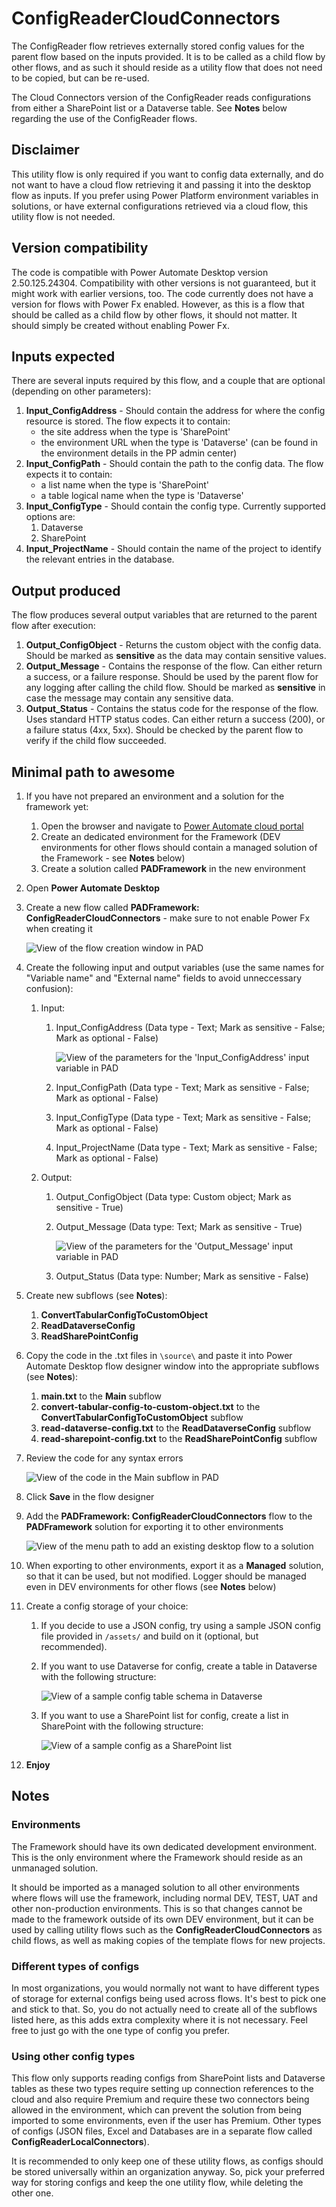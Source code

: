 # ConfigReaderCloudConnectors

The ConfigReader flow retrieves externally stored config values for the parent flow based on the inputs provided.
It is to be called as a child flow by other flows, and as such it should reside as a utility flow that does not need to be copied, but can be re-used.

The Cloud Connectors version of the ConfigReader reads configurations from either a SharePoint list or a Dataverse table. See **Notes** below regarding the use of the ConfigReader flows.

## Disclaimer
This utility flow is only required if you want to config data externally, and do not want to have a cloud flow retrieving it and passing it into the desktop flow as inputs. If you prefer using Power Platform environment variables in solutions, or have external configurations retrieved via a cloud flow, this utility flow is not needed.

## Version compatibility

The code is compatible with Power Automate Desktop version 2.50.125.24304. Compatibility with other versions is not guaranteed, but it might work with earlier versions, too.
The code currently does not have a version for flows with Power Fx enabled. However, as this is a flow that should be called as a child flow by other flows, it should not matter. It should simply be created without enabling Power Fx.

## Inputs expected

There are several inputs required by this flow, and a couple that are optional (depending on other parameters):

1. **Input_ConfigAddress** - Should contain the address for where the config resource is stored. The flow expects it to contain:
    - the site address when the type is 'SharePoint'
    - the environment URL when the type is 'Dataverse' (can be found in the environment details in the PP admin center)
1. **Input_ConfigPath** - Should contain the path to the config data. The flow expects it to contain:
    - a list name when the type is 'SharePoint' 
    - a table logical name when the type is 'Dataverse'
1. **Input_ConfigType** - Should contain the config type. Currently supported options are:
    1. Dataverse
    1. SharePoint
1. **Input_ProjectName** - Should contain the name of the project to identify the relevant entries in the database. 

## Output produced

The flow produces several output variables that are returned to the parent flow after execution:

1. **Output_ConfigObject** - Returns the custom object with the config data. Should be marked as **sensitive** as the data may contain sensitive values.
1. **Output_Message** - Contains the response of the flow. Can either return a success, or a failure response. Should be used by the parent flow for any logging after calling the child flow. Should be marked as **sensitive** in case the message may contain any sensitive data.
1. **Output_Status** - Contains the status code for the response of the flow. Uses standard HTTP status codes. Can either return a success (200), or a failure status (4xx, 5xx). Should be checked by the parent flow to verify if the child flow succeeded.

## Minimal path to awesome

1. If you have not prepared an environment and a solution for the framework yet:
    1. Open the browser and navigate to [Power Automate cloud portal](https://make.powerautomate.com/)
    1. Create an dedicated environment for the Framework (DEV environments for other flows should contain a managed solution of the Framework - see **Notes** below)
    1. Create a solution called **PADFramework** in the new environment
1. Open **Power Automate Desktop**
1. Create a new flow called **PADFramework: ConfigReaderCloudConnectors** - make sure to not enable Power Fx when creating it

    ![View of the flow creation window in PAD](./assets/creating-the-flow.png)

1. Create the following input and output variables (use the same names for "Variable name" and "External name" fields to avoid unneccessary confusion):
    1. Input:
        1. Input_ConfigAddress (Data type - Text; Mark as sensitive - False; Mark as optional - False)

            ![View of the parameters for the 'Input_ConfigAddress' input variable in PAD](./assets/input-config-address-variable-parameters.png)

        1. Input_ConfigPath (Data type - Text; Mark as sensitive - False; Mark as optional - False)
        1. Input_ConfigType (Data type - Text; Mark as sensitive - False; Mark as optional - False)
        1. Input_ProjectName (Data type - Text; Mark as sensitive - False; Mark as optional - False)
    1. Output:
        1. Output_ConfigObject (Data type: Custom object; Mark as sensitive - True)
        1. Output_Message (Data type: Text; Mark as sensitive - True)

            ![View of the parameters for the 'Output_Message' input variable in PAD](./assets/output-message-variable-parameters.png)

        1. Output_Status (Data type: Number; Mark as sensitive - False)

1. Create new subflows (see **Notes**): 
    1. **ConvertTabularConfigToCustomObject** 
    1. **ReadDataverseConfig**
    1. **ReadSharePointConfig**
1. Copy the code in the .txt files in `\source\` and paste it into Power Automate Desktop flow designer window into the appropriate subflows (see **Notes**):
    1. **main.txt** to the **Main** subflow
    1. **convert-tabular-config-to-custom-object.txt** to the **ConvertTabularConfigToCustomObject** subflow
    1. **read-dataverse-config.txt** to the **ReadDataverseConfig** subflow
    1. **read-sharepoint-config.txt** to the **ReadSharePointConfig** subflow
1. Review the code for any syntax errors

    ![View of the code in the Main subflow in PAD](./assets/main-subflow-example.png)

1. Click **Save** in the flow designer
1. Add the **PADFramework: ConfigReaderCloudConnectors** flow to the **PADFramework** solution for exporting it to other environments

    ![View of the menu path to add an existing desktop flow to a solution](./assets/adding-existing-desktop-flow-to-solution.png)

1. When exporting to other environments, export it as a **Managed** solution, so that it can be used, but not modified. Logger should be managed even in DEV environments for other flows (see **Notes** below)
1. Create a config storage of your choice:
    1. If you decide to use a JSON config, try using a sample JSON config file provided in `/assets/` and build on it (optional, but recommended).
    1. If you want to use Dataverse for config, create a table in Dataverse with the following structure:
        
        ![View of a sample config table schema in Dataverse](./assets/dataverse-config-table-schema-example.png)

    1. If you want to use a SharePoint list for config, create a list in SharePoint with the following structure:

        ![View of a sample config as a SharePoint list](./assets/sharepoint-config-table-schema-example.png)

1. **Enjoy**

## Notes

### Environments

The Framework should have its own dedicated development environment. This is the only environment where the Framework should reside as an unmanaged solution. 

It should be imported as a managed solution to all other environments where flows will use the framework, including normal DEV, TEST, UAT and other non-production environments. This is so that changes cannot be made to the framework outside of its own DEV environment, but it can be used by calling utility flows such as the **ConfigReaderCloudConnectors** as child flows, as well as making copies of the template flows for new projects.

### Different types of configs

In most organizations, you would normally not want to have different types of storage for external configs being used across flows. It's best to pick one and stick to that. So, you do not actually need to create all of the subflows listed here, as this adds extra complexity where it is not necessary. Feel free to just go with the one type of config you prefer.

### Using other config types

This flow only supports reading configs from SharePoint lists and Dataverse tables as these two types require setting up connection references to the cloud and also require Premium and require these two connectors being allowed in the environment, which can prevent the solution from being imported to some environments, even if the user has Premium. Other types of configs (JSON files, Excel and Databases are in a separate flow called **ConfigReaderLocalConnectors**).

It is recommended to only keep one of these utility flows, as configs should be stored universally within an organization anyway. So, pick your preferred way for storing configs and keep the one utility flow, while deleting the other one.
